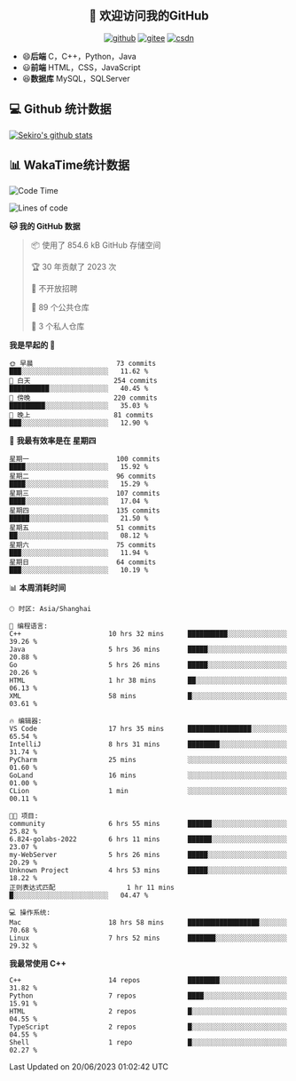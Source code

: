 <h2 align="center">👋 欢迎访问我的GitHub</h2>
<p align="center">
  <a href="https://666wxy666.github.io/"><img src="https://img.shields.io/badge/GitHub-24292e" alt="github"></a>
  <a href="https://gitee.com/wxy_666"><img src="https://img.shields.io/badge/Gitee-fe7300" alt="gitee"></a>
  <a href="https://blog.csdn.net/WXY_666"><img src="https://img.shields.io/badge/CSDN-cf000e" alt="csdn"></a>
</p>

- 😄**后端** C，C++，Python，Java
- 😃**前端** HTML，CSS，JavaScript
- 😆**数据库** MySQL，SQLServer

## 💻 Github 统计数据
[![Sekiro's github stats](https://github-readme-stats.vercel.app/api?username=666WXY666)](https://666wxy666.github.io/)

## 📊 WakaTime统计数据

<!--START_SECTION:waka-->
![Code Time](http://img.shields.io/badge/Code%20Time-1%2C696%20hrs%202%20mins-blue)

![Lines of code](https://img.shields.io/badge/%E4%BB%8E%E3%80%8CHello%20World%E3%80%8D%E8%B5%B7%E6%88%91%E5%B7%B2%E7%BB%8F%E5%86%99%E4%BA%86-5.6%20million%20%E8%A1%8C%E4%BB%A3%E7%A0%81-blue)

**🐱 我的 GitHub 数据** 

> 📦  使用了 854.6 kB GitHub 存储空间 
 > 
> 🏆 30 年贡献了 2023 次
 > 
> 🚫 不开放招聘
 > 
> 📜 89 个公共仓库 
 > 
> 🔑 3 个私人仓库 
 > 
**我是早起的 🐤** 

```text
🌞 早晨                     73 commits          ███░░░░░░░░░░░░░░░░░░░░░░   11.62 % 
🌆 白天                     254 commits         ██████████░░░░░░░░░░░░░░░   40.45 % 
🌃 傍晚                     220 commits         █████████░░░░░░░░░░░░░░░░   35.03 % 
🌙 晚上                     81 commits          ███░░░░░░░░░░░░░░░░░░░░░░   12.90 % 
```
📅 **我最有效率是在 星期四** 

```text
星期一                      100 commits         ████░░░░░░░░░░░░░░░░░░░░░   15.92 % 
星期二                      96 commits          ████░░░░░░░░░░░░░░░░░░░░░   15.29 % 
星期三                      107 commits         ████░░░░░░░░░░░░░░░░░░░░░   17.04 % 
星期四                      135 commits         █████░░░░░░░░░░░░░░░░░░░░   21.50 % 
星期五                      51 commits          ██░░░░░░░░░░░░░░░░░░░░░░░   08.12 % 
星期六                      75 commits          ███░░░░░░░░░░░░░░░░░░░░░░   11.94 % 
星期日                      64 commits          ███░░░░░░░░░░░░░░░░░░░░░░   10.19 % 
```


📊 **本周消耗时间** 

```text
🕑︎ 时区: Asia/Shanghai

💬 编程语言: 
C++                      10 hrs 32 mins      ██████████░░░░░░░░░░░░░░░   39.26 % 
Java                     5 hrs 36 mins       █████░░░░░░░░░░░░░░░░░░░░   20.88 % 
Go                       5 hrs 26 mins       █████░░░░░░░░░░░░░░░░░░░░   20.26 % 
HTML                     1 hr 38 mins        ██░░░░░░░░░░░░░░░░░░░░░░░   06.13 % 
XML                      58 mins             █░░░░░░░░░░░░░░░░░░░░░░░░   03.61 % 

🔥 编辑器: 
VS Code                  17 hrs 35 mins      ████████████████░░░░░░░░░   65.54 % 
IntelliJ                 8 hrs 31 mins       ████████░░░░░░░░░░░░░░░░░   31.74 % 
PyCharm                  25 mins             ░░░░░░░░░░░░░░░░░░░░░░░░░   01.60 % 
GoLand                   16 mins             ░░░░░░░░░░░░░░░░░░░░░░░░░   01.00 % 
CLion                    1 min               ░░░░░░░░░░░░░░░░░░░░░░░░░   00.11 % 

🐱‍💻 项目: 
community                6 hrs 55 mins       ██████░░░░░░░░░░░░░░░░░░░   25.82 % 
6.824-golabs-2022        6 hrs 11 mins       ██████░░░░░░░░░░░░░░░░░░░   23.07 % 
my-WebServer             5 hrs 26 mins       █████░░░░░░░░░░░░░░░░░░░░   20.29 % 
Unknown Project          4 hrs 53 mins       █████░░░░░░░░░░░░░░░░░░░░   18.22 % 
正则表达式匹配                  1 hr 11 mins        █░░░░░░░░░░░░░░░░░░░░░░░░   04.47 % 

💻 操作系统: 
Mac                      18 hrs 58 mins      ██████████████████░░░░░░░   70.68 % 
Linux                    7 hrs 52 mins       ███████░░░░░░░░░░░░░░░░░░   29.32 % 
```

**我最常使用 C++** 

```text
C++                      14 repos            ████████░░░░░░░░░░░░░░░░░   31.82 % 
Python                   7 repos             ████░░░░░░░░░░░░░░░░░░░░░   15.91 % 
HTML                     2 repos             █░░░░░░░░░░░░░░░░░░░░░░░░   04.55 % 
TypeScript               2 repos             █░░░░░░░░░░░░░░░░░░░░░░░░   04.55 % 
Shell                    1 repo              █░░░░░░░░░░░░░░░░░░░░░░░░   02.27 % 
```




 Last Updated on 20/06/2023 01:02:42 UTC
<!--END_SECTION:waka-->

<!--
**666WXY666/666WXY666** is a ✨ _special_ ✨ repository because its `README.md` (this file) appears on your GitHub profile.

Here are some ideas to get you started:

- 🔭 I’m currently working on ...
- 🌱 I’m currently learning ...
- 👯 I’m looking to collaborate on ...
- 🤔 I’m looking for help with ...
- 💬 Ask me about ...
- 📫 How to reach me: ...
- 😄 Pronouns: ...
- ⚡ Fun fact: ...
-->
